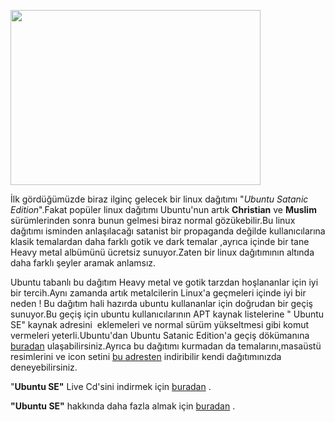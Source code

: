 <html><body><p><img title="Ubuntu Satanic Edition" src="http://ubuntusatanic.org/wallpapers/SE-Runes.jpg" alt="" width="400" height="280"></p>
<p>İlk gördüğümüzde biraz ilginç gelecek bir linux dağıtımı "<em>Ubuntu Satanic Edition</em>".Fakat popüler linux dağıtımı Ubuntu'nun artık <strong>Christian</strong> ve <strong>Muslim</strong> sürümlerinden sonra bunun gelmesi biraz normal gözükebilir.Bu linux dağıtımı isminden anlaşılacağı satanist bir propaganda değilde kullanıcılarına klasik temalardan daha farklı gotik ve dark temalar ,ayrıca içinde bir tane Heavy metal albümünü ücretsiz sunuyor.Zaten bir linux dağıtımının altında daha farklı şeyler aramak anlamsız.</p>
<p>Ubuntu tabanlı bu dağıtım Heavy metal ve gotik tarzdan hoşlananlar için iyi bir tercih.Aynı zamanda artık metalcilerin Linux'a geçmeleri içinde iyi bir neden ! Bu dağıtım hali hazırda ubuntu kullananlar için doğrudan bir geçiş sunuyor.Bu geçiş için ubuntu kullanıcılarının APT kaynak listelerine " Ubuntu SE" kaynak adresini  eklemeleri ve normal sürüm yükseltmesi gibi komut vermeleri yeterli.Ubuntu'dan Ubuntu Satanic Edition'a geçiş dökümanına <a href="http://ubuntusatanic.org/quick-install.php">buradan</a> ulaşabilirsiniz.Ayrıca bu dağıtımı kurmadan da temalarını,masaüstü resimlerini ve icon setini <a href="http://ubuntusatanic.org/download.php">bu adresten</a> indiribilir kendi dağıtımınızda deneyebilirsiniz.</p>
<p>"<strong>Ubuntu SE"</strong> Live Cd'sini indirmek için <a href="http://ubuntusatanic.org/livecd.php">buradan</a> .</p>
<p><strong>"Ubuntu SE"</strong> hakkında daha fazla almak için <a href="http://ubuntusatanic.org">buradan</a> .</p>
<p><strong><br>
</strong></p>
</body></html>